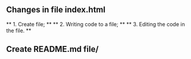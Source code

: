 ## Changes in file index.html

** 1. Create file; **
** 2. Writing code to a file; **
** 3. Editing the code in the file. **

## Create README.md file/
